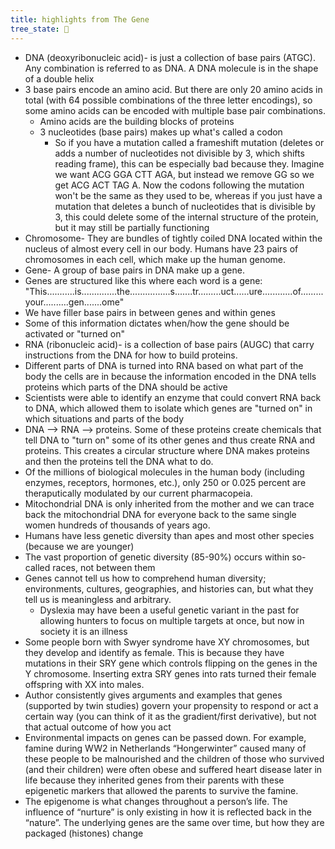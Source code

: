 ```yaml
---
title: highlights from The Gene 
tree_state: 🌱
---
```


- DNA (deoxyribonucleic acid)- is just a collection of base pairs (ATGC). Any combination is referred to as DNA. A DNA molecule is in the shape of a double helix
- 3 base pairs encode an amino acid. But there are only 20 amino acids in total (with 64 possible combinations of the three letter encodings), so some amino acids can be encoded with multiple base pair combinations.
  - Amino acids are the building blocks of proteins
  - 3 nucleotides (base pairs) makes up what's called a codon
    - So if you have a mutation called a frameshift mutation (deletes or adds a number of nucleotides not divisible by 3, which shifts reading frame), this can be especially bad because they. Imagine we want ACG GGA CTT AGA, but instead we remove GG so we get ACG ACT TAG A. Now the codons following the mutation won't be the same as they used to be, whereas if you just have a mutation that deletes a bunch of nucleotides that is divisible by 3, this could delete some of the internal structure of the protein, but it may still be partially functioning
- Chromosome- They are bundles of tightly coiled DNA located within the nucleus of almost every cell in our body. Humans have 23 pairs of chromosomes in each cell, which make up the human genome.
- Gene- A group of base pairs in DNA make up a gene.
- Genes are structured like this where each word is a gene: "This...........is..............the................s.......tr.........uct......ure............of.........your..........gen.......ome"
- We have filler base pairs in between genes and within genes
- Some of this information dictates when/how the gene should be activated or "turned on"
- RNA (ribonucleic acid)- is a collection of base pairs (AUGC) that carry instructions from the DNA for how to build proteins.
- Different parts of DNA is turned into RNA based on what part of the body the cells are in because the information encoded in the DNA tells proteins which parts of the DNA should be active
- Scientists were able to identify an enzyme that could convert RNA back to DNA, which allowed them to isolate which genes are "turned on" in which situations and parts of the body
- DNA --> RNA --> proteins. Some of these proteins create chemicals that tell DNA to "turn on" some of its other genes and thus create RNA and proteins. This creates a circular structure where DNA makes proteins and then the proteins tell the DNA what to do.
- Of the millions of biological molecules in the human body (including enzymes, receptors, hormones, etc.), only 250 or 0.025 percent are theraputically modulated by our current pharmacopeia.
- Mitochondrial DNA is only inherited from the mother and we can trace back the mitochondrial DNA for everyone back to the same single women hundreds of thousands of years ago.
- Humans have less genetic diversity than apes and most other species (because we are younger)
- The vast proportion of genetic diversity (85-90%) occurs within so-called races, not between them
- Genes cannot tell us how to comprehend human diversity; environments, cultures, geographies, and histories can, but what they tell us is meaningless and arbitrary.
  - Dyslexia may have been a useful genetic variant in the past for allowing hunters to focus on multiple targets at once, but now in society it is an illness
- Some people born with Swyer syndrome have XY chromosomes, but they develop and identify as female. This is because they have mutations in their SRY gene which controls flipping on the genes in the Y chromosome. Inserting extra SRY genes into rats turned their female offspring with XX into males.
- Author consistently gives arguments and examples that genes (supported by twin studies) govern your propensity to respond or act a certain way (you can think of it as the gradient/first derivative), but not that actual outcome of how you act
- Environmental impacts on genes can be passed down. For example, famine during WW2 in Netherlands “Hongerwinter” caused many of these people to be malnourished and the children of those who survived (and their children) were often obese and suffered heart disease later in life because they inherited genes from their parents with these epigenetic markers that allowed the parents to survive the famine.
- The epigenome is what changes throughout a person’s life. The influence of “nurture” is only existing in how it is reflected back in the “nature”. The underlying genes are the same over time, but how they are packaged (histones) change
